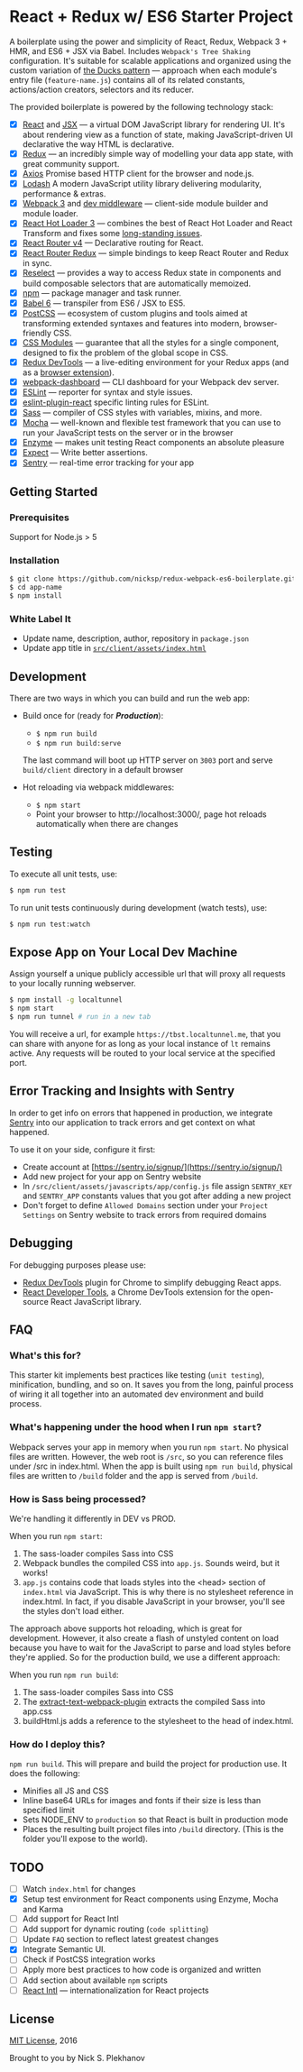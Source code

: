 # React + Redux w/ ES6 Starter Project

A boilerplate using the power and simplicity of React, Redux, Webpack 3 + HMR, and ES6 + JSX via Babel. Includes `Webpack's Tree Shaking` configuration. It's suitable for scalable applications and organized using the custom variation of [the Ducks pattern](https://github.com/nicksp/ducks-modular-redux) — approach when each module's entry file (`feature-name.js`) contains all of its related constants, actions/action creators, selectors and its reducer.

The provided boilerplate is powered by the following technology stack:

- [x] [React](https://facebook.github.io/react/) and [JSX](https://facebook.github.io/jsx/) — a virtual DOM JavaScript library for rendering UI.  It's about rendering view as a function of state, making JavaScript-driven UI declarative the way HTML is declarative.
- [x] [Redux](http://redux.js.org/) — an incredibly simple way of modelling your data app state, with great community support.
- [x] [Axios](https://github.com/mzabriskie/axios) Promise based HTTP client for the browser and node.js.
- [x] [Lodash](https://lodash.com/) A modern JavaScript utility library delivering modularity, performance & extras.
- [x] [Webpack 3](https://gist.github.com/sokra/27b24881210b56bbaff7) and [dev middleware](https://github.com/webpack/webpack-dev-middleware) — client-side module builder and module loader.
- [x] [React Hot Loader 3](https://github.com/gaearon/react-hot-boilerplate/pull/61) — combines the best of React Hot Loader and React Transform and fixes some [long-standing issues](https://twitter.com/dan_abramov/status/722040946075045888).
- [x] [React Router v4](https://reacttraining.com/react-router/web/guides/philosophy) — Declarative routing for React.
- [x] [React Router Redux](https://github.com/reactjs/react-router-redux) — simple bindings to keep React Router and Redux in sync.
- [x] [Reselect](https://github.com/reactjs/reselect) — provides a way to access Redux state in components and build composable selectors that are automatically memoized.
- [x] [npm](https://www.npmjs.com/) — package manager and task runner.
- [x] [Babel 6](http://babeljs.io/) — transpiler from ES6 / JSX to ES5.
- [x] [PostCSS](http://postcss.org/) — ecosystem of custom plugins and tools aimed at transforming extended syntaxes and features into modern, browser-friendly CSS.
- [x] [CSS Modules](https://github.com/css-modules/css-modules) — guarantee that all the styles for a single component, designed to fix the problem of the global scope in CSS.
- [x] [Redux DevTools](https://github.com/gaearon/redux-devtools) — a live-editing environment for your Redux apps (and as a [browser extension](https://github.com/zalmoxisus/redux-devtools-extension)).
- [x] [webpack-dashboard](https://github.com/FormidableLabs/webpack-dashboard) — CLI dashboard for your Webpack dev server.
- [x] [ESLint](http://eslint.org/docs/user-guide/configuring) — reporter for syntax and style issues.
- [x] [eslint-plugin-react](https://github.com/yannickcr/eslint-plugin-react) specific linting rules for ESLint.
- [x] [Sass](http://sass-lang.com/) — compiler of CSS styles with variables, mixins, and more.
- [x] [Mocha](https://mochajs.org/) — well-known and flexible test framework that you can use to run your JavaScript tests on the server or in the browser
- [x] [Enzyme](http://airbnb.io/enzyme/) — makes unit testing React components an absolute pleasure
- [x] [Expect](https://github.com/mjackson/expect) — Write better assertions.
- [x] [Sentry](https://sentry.io/) — real-time error tracking for your app

## Getting Started

### Prerequisites

Support for Node.js > 5

### Installation

```sh
$ git clone https://github.com/nicksp/redux-webpack-es6-boilerplate.git app-name
$ cd app-name
$ npm install
```

### White Label It

- Update name, description, author, repository in `package.json`
- Update app title in [`src/client/assets/index.html`](src/client/assets/index.html)


## Development

There are two ways in which you can build and run the web app:

* Build once for (ready for ***Production***):
  * `$ npm run build`
  * `$ npm run build:serve`

  The last command will boot up HTTP server on `3003` port and serve `build/client` directory in a default browser

* Hot reloading via webpack middlewares:
  * `$ npm start`
  * Point your browser to http://localhost:3000/, page hot reloads automatically when there are changes

## Testing

To execute all unit tests, use:

```sh
$ npm run test
```

To run unit tests continuously during development (watch tests), use:

```sh
$ npm run test:watch
```

## Expose App on Your Local Dev Machine

Assign yourself a unique publicly accessible url that will proxy all requests to your locally running webserver.

```sh
$ npm install -g localtunnel
$ npm start
$ npm run tunnel # run in a new tab
```

You will receive a url, for example `https://tbst.localtunnel.me`, that you can share with anyone for as long as your local instance of `lt` remains active. Any requests will be routed to your local service at the specified port.

## Error Tracking and Insights with Sentry

In order to get info on errors that happened in production, we integrate [Sentry](https://sentry.io/for/javascript/) into our application to track errors and get context on what happened.

To use it on your side, configure it first:

* Create account at [https://sentry.io/signup/](https://sentry.io/signup/)
* Add new project for your app on Sentry website
* In `/src/client/assets/javascripts/app/config.js` file assign `SENTRY_KEY` and `SENTRY_APP` constants values that you got after adding a new project
* Don't forget to define `Allowed Domains` section under your `Project Settings` on Sentry website to track errors from required domains

## Debugging

For debugging purposes please use:
- [Redux DevTools](https://chrome.google.com/webstore/detail/redux-devtools/lmhkpmbekcpmknklioeibfkpmmfibljd) plugin for Chrome to simplify debugging React apps.
- [React Developer Tools](https://chrome.google.com/webstore/detail/react-developer-tools/fmkadmapgofadopljbjfkapdkoienihi), a Chrome DevTools extension for the open-source React JavaScript library.

## FAQ

### What's this for?

This starter kit implements best practices like testing (`unit testing`), minification, bundling, and so on. It saves you from the long, painful process of wiring it all together into an automated dev environment and build process.

### What's happening under the hood when I run `npm start`?

Webpack serves your app in memory when you run `npm start`. No physical files are written. However, the web root is `/src`, so you can reference files under /src in index.html. When the app is built using `npm run build`, physical files are written to `/build` folder and the app is served from `/build`.

### How is Sass being processed?

We're handling it differently in DEV vs PROD.

When you run `npm start`:

 1. The sass-loader compiles Sass into CSS
 2. Webpack bundles the compiled CSS into `app.js`. Sounds weird, but it works!
 3. `app.js` contains code that loads styles into the &lt;head&gt; section of `index.html` via JavaScript. This is why there is no stylesheet reference in index.html. In fact, if you disable JavaScript in your browser, you'll see the styles don't load either.

The approach above supports hot reloading, which is great for development. However, it also create a flash of unstyled content on load because you have to wait for the JavaScript to parse and load styles before they're applied. So for the production build, we use a different approach:

When you run `npm run build`:

 1. The sass-loader compiles Sass into CSS
 2. The [extract-text-webpack-plugin](https://github.com/webpack/extract-text-webpack-plugin) extracts the compiled Sass into app.css
 3. buildHtml.js adds a reference to the stylesheet to the head of index.html.

### How do I deploy this?

`npm run build`. This will prepare and build the project for production use. It does the following:

- Minifies all JS and CSS
- Inline base64 URLs for images and fonts if their size is less than specified limit
- Sets NODE_ENV to `production` so that React is built in production mode
- Places the resulting built project files into `/build` directory. (This is the folder you'll expose to the world).

## TODO

- [ ] Watch `index.html` for changes
- [x] Setup test environment for React components using Enzyme, Mocha and Karma
- [ ] Add support for React Intl
- [ ] Add support for dynamic routing (`code splitting`)
- [ ] Update `FAQ` section to reflect latest greatest changes
- [x] Integrate Semantic UI.
- [ ] Check if PostCSS integration works
- [ ] Apply more best practices to how code is organized and written
- [ ] Add section about available `npm` scripts
- [ ] [React Intl](https://github.com/yahoo/react-intl) — internationalization for React projects

## License

[MIT License](https://nicksp.mit-license.org/), 2016

Brought to you by Nick S. Plekhanov
